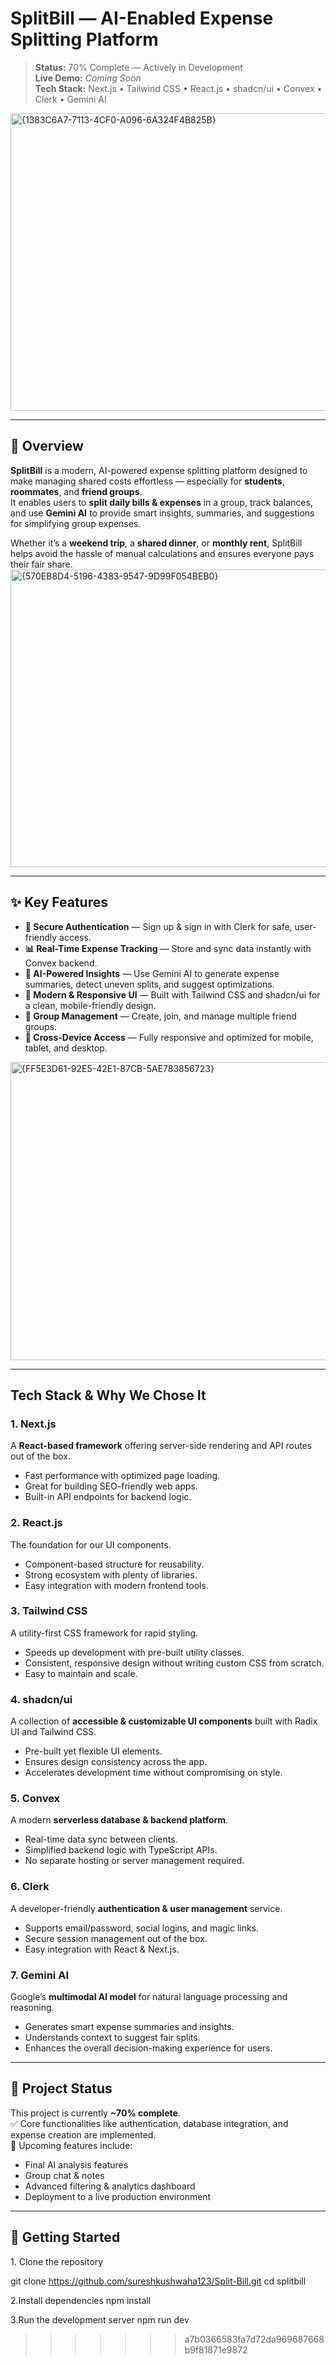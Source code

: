 
#  SplitBill — AI-Enabled Expense Splitting Platform

> **Status:**  70% Complete — Actively in Development  
> **Live Demo:** _Coming Soon_  
> **Tech Stack:** Next.js • Tailwind CSS • React.js • shadcn/ui • Convex • Clerk • Gemini AI
<img width="950" height="476" alt="{1383C6A7-7113-4CF0-A096-6A324F4B825B}" src="https://github.com/user-attachments/assets/c4106ac7-5d4a-4bd0-bc12-678fec1db94a" />


---

## 📌 Overview
**SplitBill** is a modern, AI-powered expense splitting platform designed to make managing shared costs effortless — especially for **students**, **roommates**, and **friend groups**.  
It enables users to **split daily bills & expenses** in a group, track balances, and use **Gemini AI** to provide smart insights, summaries, and suggestions for simplifying group expenses.

Whether it’s a **weekend trip**, a **shared dinner**, or **monthly rent**, SplitBill helps avoid the hassle of manual calculations and ensures everyone pays their fair share.
<img width="959" height="476" alt="{570EB8D4-5196-4383-9547-9D99F054BEB0}" src="https://github.com/user-attachments/assets/9e724761-3826-412a-9fe7-cf74dc0db099" />

---

## ✨ Key Features
- **🔐 Secure Authentication** — Sign up & sign in with Clerk for safe, user-friendly access.
- **📊 Real-Time Expense Tracking** — Store and sync data instantly with Convex backend.
- **🤖 AI-Powered Insights** — Use Gemini AI to generate expense summaries, detect uneven splits, and suggest optimizations.
- **🎨 Modern & Responsive UI** — Built with Tailwind CSS and shadcn/ui for a clean, mobile-friendly design.
- **👥 Group Management** — Create, join, and manage multiple friend groups.
- **📱 Cross-Device Access** — Fully responsive and optimized for mobile, tablet, and desktop.
<img width="949" height="477" alt="{FF5E3D61-92E5-42E1-87CB-5AE783856723}" src="https://github.com/user-attachments/assets/4995b500-3ab0-446d-a2bb-87af834988a6" />

---

##  Tech Stack & Why We Chose It

### **1. Next.js**
A **React-based framework** offering server-side rendering and API routes out of the box.  
- Fast performance with optimized page loading.
- Great for building SEO-friendly web apps.
- Built-in API endpoints for backend logic.

### **2. React.js**
The foundation for our UI components.  
- Component-based structure for reusability.
- Strong ecosystem with plenty of libraries.
- Easy integration with modern frontend tools.

### **3. Tailwind CSS**
A utility-first CSS framework for rapid styling.  
- Speeds up development with pre-built utility classes.
- Consistent, responsive design without writing custom CSS from scratch.
- Easy to maintain and scale.

### **4. shadcn/ui**
A collection of **accessible & customizable UI components** built with Radix UI and Tailwind CSS.  
- Pre-built yet flexible UI elements.
- Ensures design consistency across the app.
- Accelerates development time without compromising on style.

### **5. Convex**
A modern **serverless database & backend platform**.  
- Real-time data sync between clients.
- Simplified backend logic with TypeScript APIs.
- No separate hosting or server management required.

### **6. Clerk**
A developer-friendly **authentication & user management** service.  
- Supports email/password, social logins, and magic links.
- Secure session management out of the box.
- Easy integration with React & Next.js.

### **7. Gemini AI**
Google’s **multimodal AI model** for natural language processing and reasoning.  
- Generates smart expense summaries and insights.
- Understands context to suggest fair splits.
- Enhances the overall decision-making experience for users.

---

## 📂 Project Status
This project is currently **~70% complete**.  
✅ Core functionalities like authentication, database integration, and expense creation are implemented.  
🔄 Upcoming features include:
- Final AI analysis features
- Group chat & notes
- Advanced filtering & analytics dashboard
- Deployment to a live production environment

---

## 🚀 Getting Started

1️. Clone the repository

git clone https://github.com/sureshkushwaha123/Split-Bill.git
cd splitbill

2.Install dependencies
npm install

3.Run the development server
npm run dev
>>>>>>> a7b0366583fa7d72da969687668b9f81871e9872
